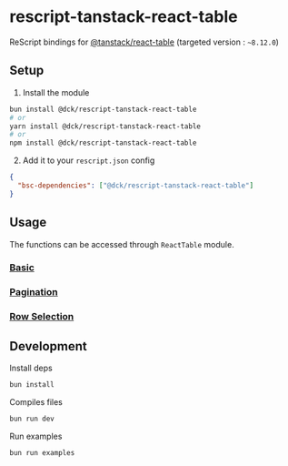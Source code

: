 # rescript-tanstack-react-table

ReScript bindings for [@tanstack/react-table](https://tanstack.com/table/latest) (targeted version : `~8.12.0`)

## Setup

1. Install the module

```bash
bun install @dck/rescript-tanstack-react-table
# or
yarn install @dck/rescript-tanstack-react-table
# or
npm install @dck/rescript-tanstack-react-table
```

2. Add it to your `rescript.json` config

```json
{
  "bsc-dependencies": ["@dck/rescript-tanstack-react-table"]
}
```

## Usage

The functions can be accessed through `ReactTable` module.

### [Basic](https://github.com/DCKT/rescript-tanstack-react-table/blob/main/examples/src/Basic.res)

### [Pagination](https://github.com/DCKT/rescript-tanstack-react-table/blob/main/examples/src/Pagination.res)

### [Row Selection](https://github.com/DCKT/rescript-tanstack-react-table/blob/main/examples/src/RowSelection.res)

## Development

Install deps

```bash
bun install
```

Compiles files

```bash
bun run dev
```

Run examples

```bash
bun run examples
```

